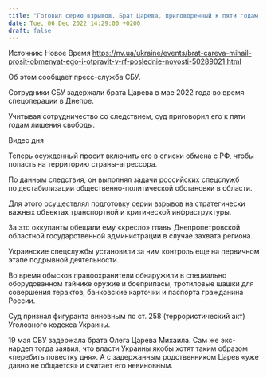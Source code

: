```yaml
---
title: "Готовил серию взрывов. Брат Царева, приговоренный к пяти годам за терроризм, просится на обмен в РФ — СБУ"
date: Tue, 06 Dec 2022 14:29:00 +0200
draft: false
---
```

Источник: Новое Время https://nv.ua/ukraine/events/brat-careva-mihail-prosit-obmenyat-ego-i-otpravit-v-rf-poslednie-novosti-50289021.html


 Об этом сообщает пресс-служба СБУ.

Сотрудники СБУ задержали брата Царева в мае 2022 года во время спецоперации в Днепре.

Учитывая сотрудничество со следствием, суд приговорил его к пяти годам лишения свободы.

 Видео дня   

Теперь осужденный просит включить его в списки обмена с РФ, чтобы попасть на территорию страны-агрессора.

По данным следствия, он выполнял задачи российских спецслужб по дестабилизации общественно-политической обстановки в области.

Для этого осуществлял подготовку серии взрывов на стратегически важных объектах транспортной и критической инфраструктуры.

За это оккупанты обещали ему «кресло» главы Днепропетровской областной государственной администрации в случае захвата региона.

Украинские спецслужбы установили за ним контроль еще на первичном этапе подрывной деятельности.

Во время обысков правоохранители обнаружили в специально оборудованном тайнике оружие и боеприпасы, тротиловые шашки для совершения терактов, банковские карточки и паспорта гражданина России.

Суд признал фигуранта виновным по ст. 258 (террористический акт) Уголовного кодекса Украины.

19 мая СБУ задержала брата Олега Царева Михаила. Сам же экс-нардеп тогда заявил, что власти Украины якобы хотят таким образом «перебить повестку дня». А с задержанным родственником Царев «уже давно не общается» и считает его невиновным.
